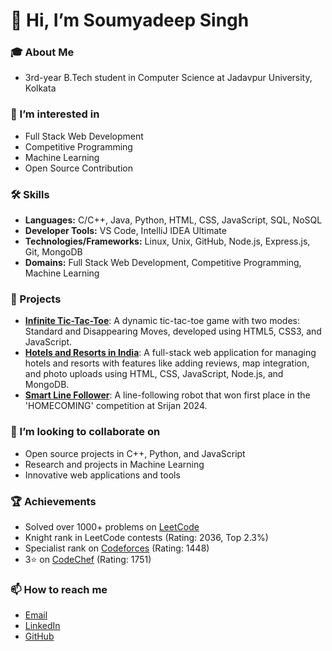 # 👋 Hi, I’m Soumyadeep Singh


### 🎓 About Me
- 3rd-year B.Tech student in Computer Science at Jadavpur University, Kolkata


### 👀 I’m interested in
- Full Stack Web Development
- Competitive Programming
- Machine Learning
- Open Source Contribution


### 🛠️ Skills
- **Languages:** C/C++, Java, Python, HTML, CSS, JavaScript, SQL, NoSQL
- **Developer Tools:** VS Code, IntelliJ IDEA Ultimate
- **Technologies/Frameworks:** Linux, Unix, GitHub, Node.js, Express.js, Git, MongoDB
- **Domains:** Full Stack Web Development, Competitive Programming, Machine Learning

### 💼 Projects
- **[Infinite Tic-Tac-Toe](https://github.com/singhsoumya0109/Infinite-Tic-Tac-Toe)**: A dynamic tic-tac-toe game with two modes: Standard and Disappearing Moves, developed using HTML5, CSS3, and JavaScript.
- **[Hotels and Resorts in India](https://github.com/singhsoumya0109/Luxury-Lodgings-in-India)**: A full-stack web application for managing hotels and resorts with features like adding reviews, map integration, and photo uploads using HTML, CSS, JavaScript, Node.js, and MongoDB.
- **[Smart Line Follower](https://github.com/singhsoumya0109/SmartLineFollower)**: A line-following robot that won first place in the 'HOMECOMING' competition at Srijan 2024.

### 💞️ I’m looking to collaborate on
- Open source projects in C++, Python, and JavaScript
- Research and projects in Machine Learning
- Innovative web applications and tools

### 🏆 Achievements
- Solved over 1000+ problems on [LeetCode](https://leetcode.com/u/Soumyadeep_Singh2004/)
- Knight rank in LeetCode contests (Rating: 2036, Top 2.3%)
- Specialist rank on [Codeforces](https://codeforces.com/profile/singhsoumya0109) (Rating: 1448)
- 3⭐ on [CodeChef](https://www.codechef.com/users/singhsoumya998) (Rating: 1751)

### 📫 How to reach me
- [Email](mailto:singhsoumya1103@gmail.com)
- [LinkedIn](https://linkedin.com/in/soumyadeep-singh-347044258)
- [GitHub](https://github.com/singhsoumya0109)


